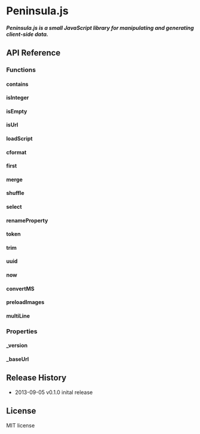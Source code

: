 # Peninsula.js

##### Peninsula.js is a small JavaScript library for manipulating and generating client-side data.

## API Reference

### Functions

#### contains

#### isInteger

#### isEmpty

#### isUrl

#### loadScript

#### cformat

#### first

#### merge

#### shuffle

#### select

#### renameProperty

#### token

#### trim

#### uuid

#### now

#### convertMS

#### preloadImages

#### multiLine

### Properties

#### _version

#### _baseUrl

## Release History

* 2013-09-05   v0.1.0 inital release

## License

MIT license
